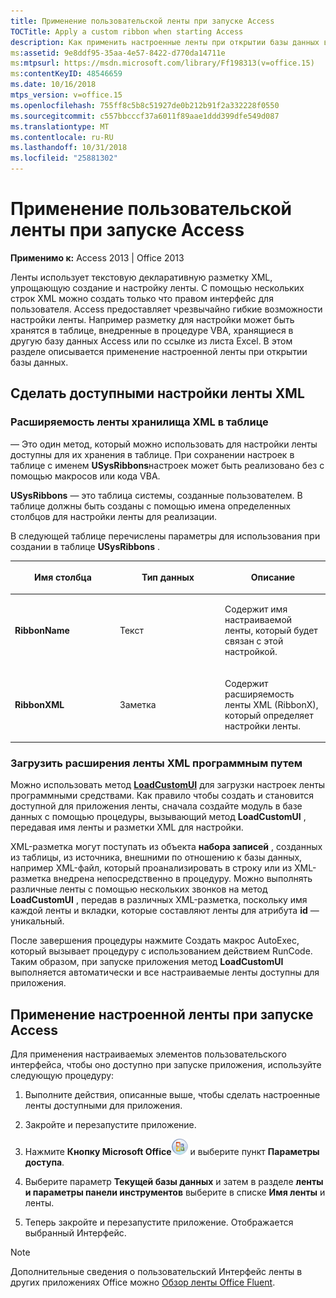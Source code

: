 ```yaml
---
title: Применение пользовательской ленты при запуске Access
TOCTitle: Apply a custom ribbon when starting Access
description: Как применить настроенные ленты при открытии базы данных в Access 2013.
ms:assetid: 9e8ddf95-35aa-4e57-8422-d770da14711e
ms:mtpsurl: https://msdn.microsoft.com/library/Ff198313(v=office.15)
ms:contentKeyID: 48546659
ms.date: 10/16/2018
mtps_version: v=office.15
ms.openlocfilehash: 755ff8c5b8c51927de0b212b91f2a332228f0550
ms.sourcegitcommit: c557bbcccf37a6011f89aae1ddd399dfe549d087
ms.translationtype: MT
ms.contentlocale: ru-RU
ms.lasthandoff: 10/31/2018
ms.locfileid: "25881302"
---
```

# <a name="apply-a-custom-ribbon-when-starting-access"></a>Применение пользовательской ленты при запуске Access

**Применимо к:** Access 2013 | Office 2013

Ленты использует текстовую декларативную разметку XML, упрощающую создание и настройку ленты. С помощью нескольких строк XML можно создать только что правом интерфейс для пользователя. Access предоставляет чрезвычайно гибкие возможности настройки ленты. Например разметку для настройки может быть хранятся в таблице, внедренные в процедуре VBA, хранящиеся в другую базу данных Access или по ссылке из листа Excel. В этом разделе описывается применение настроенной ленты при открытии базы данных.

## <a name="make-the-ribbon-customization-xml-available"></a>Сделать доступными настройки ленты XML

### <a name="store-ribbon-extensibility-xml-in-a-table"></a>Расширяемость ленты хранилища XML в таблице

— Это один метод, который можно использовать для настройки ленты доступны для их хранения в таблице. При сохранении настроек в таблице с именем **USysRibbons**настроек может быть реализовано без с помощью макросов или кода VBA.

**USysRibbons** — это таблица системы, созданные пользователем. В таблице должны быть созданы с помощью имена определенных столбцов для настройки ленты для реализации. 

В следующей таблице перечислены параметры для использования при создании в таблице **USysRibbons** .

<table>
<colgroup>
<col style="width: 33%" />
<col style="width: 33%" />
<col style="width: 33%" />
</colgroup>
<thead>
<tr class="header">
<th><p>Имя столбца</p></th>
<th><p>Тип данных</p></th>
<th><p>Описание</p></th>
</tr>
</thead>
<tbody>
<tr class="odd">
<td><p><strong>RibbonName</strong></p></td>
<td><p>Текст</p></td>
<td><p>Содержит имя настраиваемой ленты, который будет связан с этой настройкой.</p></td>
</tr>
<tr class="even">
<td><p><strong>RibbonXML</strong></p></td>
<td><p>Заметка</p></td>
<td><p>Содержит расширяемость ленты XML (RibbonX), который определяет настройки ленты.</p></td>
</tr>
</tbody>
</table>


### <a name="load-ribbon-extensibility-xml-programmatically"></a>Загрузить расширения ленты XML программным путем

Можно использовать метод **[LoadCustomUI](https://docs.microsoft.com/office/vba/api/Access.Application.LoadCustomUI)** для загрузки настроек ленты программными средствами. Как правило чтобы создать и становится доступной для приложения ленты, сначала создайте модуль в базе данных с помощью процедуры, вызывающий метод **LoadCustomUI** , передавая имя ленты и разметки XML для настройки.

XML-разметка могут поступать из объекта **набора записей** , созданных из таблицы, из источника, внешними по отношению к базы данных, например XML-файл, который проанализировать в строку или из XML-разметка внедрена непосредственно в процедуру. Можно выполнять различные ленты с помощью нескольких звонков на метод **LoadCustomUI** , передав в различных XML-разметка, поскольку имя каждой ленты и вкладки, которые составляют ленты для атрибута **id** — уникальный.

После завершения процедуры нажмите Создать макрос AutoExec, который вызывает процедуру с использованием действием RunCode. Таким образом, при запуске приложения метод **LoadCustomUI** выполняется автоматически и все настраиваемые ленты доступны для приложения.

## <a name="apply-customized-ribbons-when-access-starts"></a>Применение настроенной ленты при запуске Access

Для применения настраиваемых элементов пользовательского интерфейса, чтобы оно доступно при запуске приложения, используйте следующую процедуру:

1.  Выполните действия, описанные выше, чтобы сделать настроенные ленты доступными для приложения.

2.  Закройте и перезапустите приложение.

3.  Нажмите **Кнопку Microsoft Office**![O12FileMenuButton\_ZA10077102](media/access-file-menu-button.gif "O12FileMenuButton_ZA10077102") и выберите пункт **Параметры доступа**.

4.  Выберите параметр **Текущей базы данных** и затем в разделе **ленты и параметры панели инструментов** выберите в списке **Имя ленты** и ленты.

5.  Теперь закройте и перезапустите приложение. Отображается выбранный Интерфейс.

> [!NOTE]
> Дополнительные сведения о пользовательский Интерфейс ленты в других приложениях Office можно [Обзор ленты Office Fluent](https://docs.microsoft.com/office/vba/Library-Reference/Concepts/overview-of-the-office-fluent-ribbon).


